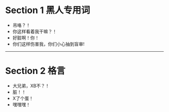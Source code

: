 # Section 1 黑人专用词

- 吊咯？！
- 你这样看着我干嘛？！
- 好脏啊！你！
- 你们这样伤害我，你们小心抽到盲审!

---

# Section 2 格言

- 大兄弟，XB不？！
- 脏！！
- X了个蛋！
- 嘿嘿嘿！
